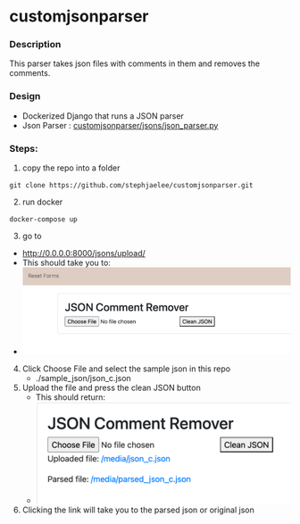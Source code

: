 # customjsonparser

### Description

This parser takes json files with comments in them and removes the comments. 

### Design
- Dockerized Django that runs a JSON parser
- Json Parser : [customjsonparser/jsons/json_parser.py](https://github.com/stephjaelee/customjsonparser/blob/main/jsons/json_parser.py)


### Steps:
1. copy the repo into a folder
```commandline
git clone https://github.com/stephjaelee/customjsonparser.git
```
2. run docker
```commandline
docker-compose up
```
3. go to 
  - http://0.0.0.0:8000/jsons/upload/
  - This should take you to:
  - ![img.png](readme_files/pre_uploaded.png)
4. Click Choose File and select the sample json in this repo
    - ./sample_json/json_c.json
5. Upload the file and press the clean JSON button
    - This should return:
    - ![img.png](readme_files/post_uploaded.png)
6. Clicking the link will take you to the parsed json or original json
